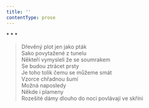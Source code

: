 ```yaml
---
title: ''
contentType: prose
---
```


\* \* \*

> Dřevěný plot jen jako pták  
> Sako povytažené z tunelu  
> Někteří vymysleli že se soumrakem  
> Se budou ztrácet prsty  
> Je toho tolik čemu se můžeme smát  
> Vzorce chřadnou šumí  
> Možná naposledy  
> Někde i plameny  
> Rozešité dámy dlouho do noci povlávají ve skříni
